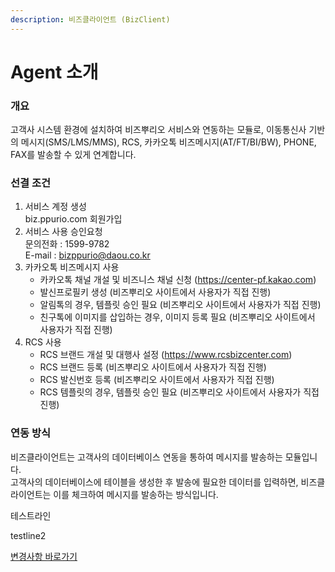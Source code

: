 ```yaml
---
description: 비즈클라이언트 (BizClient)
---
```


# Agent 소개

### 개요

고객사 시스템 환경에 설치하여 비즈뿌리오 서비스와 연동하는 모듈로, 이동통신사 기반의 메시지(SMS/LMS/MMS), RCS, 카카오톡 비즈메시지(AT/FT/BI/BW), PHONE, FAX를 발송할 수 있게 연계합니다.

### 선결 조건

1. 서비스 계정 생성\
   biz.ppurio.com 회원가입
2. 서비스 사용 승인요청\
   문의전화 : 1599-9782\
   E-mail : bizppurio@daou.co.kr
3. 카카오톡 비즈메시지 사용
   * 카카오톡 채널 개설 및 비즈니스 채널 신청 (https://center-pf.kakao.com)
   * 발신프로필키 생성 (비즈뿌리오 사이트에서 사용자가 직접 진행)
   * 알림톡의 경우, 템플릿 승인 필요 (비즈뿌리오 사이트에서 사용자가 직접 진행)
   * 친구톡에 이미지를 삽입하는 경우, 이미지 등록 필요 (비즈뿌리오 사이트에서 사용자가 직접 진행)
4. RCS 사용
   * RCS 브랜드 개설 및 대행사 설정 (https://www.rcsbizcenter.com)
   * RCS 브랜드 등록 (비즈뿌리오 사이트에서 사용자가 직접 진행)
   * RCS 발신번호 등록 (비즈뿌리오 사이트에서 사용자가 직접 진행)
   * RCS 템플릿의 경우, 템플릿 승인 필요 (비즈뿌리오 사이트에서 사용자가 직접 진행)

### 연동 방식

비즈클라이언트는 고객사의 데이터베이스 연동을 통하여 메시지를 발송하는 모듈입니다.\
고객사의 데이터베이스에 테이블을 생성한 후 발송에 필요한 데이터를 입력하면, 비즈클라이언트는 이를 체크하여 메시지를 발송하는 방식입니다.

테스트라인

testline2

[변경사항 바로가기](https://github.com/BizMsg/bizclient/commit/c9ca587a888c083af2b315cf0b2b787100ed9b88)
